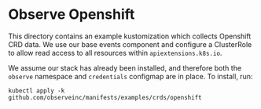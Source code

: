 # Observe Openshift

This directory contains an example kustomization which collects Openshift CRD data.
We use our base events component and configure a ClusterRole to allow read
access to all resources within `apiextensions.k8s.io`.

We assume our stack has already been installed, and therefore both the
`observe` namespace and `credentials` configmap are in place. To install, run:

```
kubectl apply -k github.com/observeinc/manifests/examples/crds/openshift
```


